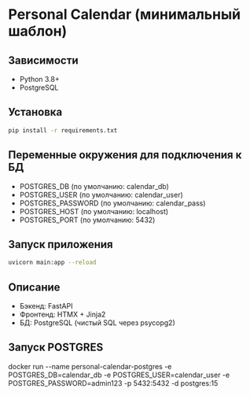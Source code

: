 # Personal Calendar (минимальный шаблон)

## Зависимости
- Python 3.8+
- PostgreSQL

## Установка

```bash
pip install -r requirements.txt
```

## Переменные окружения для подключения к БД

- POSTGRES_DB (по умолчанию: calendar_db)
- POSTGRES_USER (по умолчанию: calendar_user)
- POSTGRES_PASSWORD (по умолчанию: calendar_pass)
- POSTGRES_HOST (по умолчанию: localhost)
- POSTGRES_PORT (по умолчанию: 5432)

## Запуск приложения

```bash
uvicorn main:app --reload
```

## Описание
- Бэкенд: FastAPI
- Фронтенд: HTMX + Jinja2
- БД: PostgreSQL (чистый SQL через psycopg2) 

## Запуск POSTGRES

docker run --name personal-calendar-postgres -e POSTGRES_DB=calendar_db -e POSTGRES_USER=calendar_user -e POSTGRES_PASSWORD=admin123 -p 5432:5432 -d postgres:15